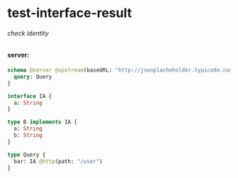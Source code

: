 # test-interface-result

###### check identity

#### server:

```graphql
schema @server @upstream(baseURL: "http://jsonplacheholder.typicode.com") {
  query: Query
}

interface IA {
  a: String
}

type B implements IA {
  a: String
  b: String
}

type Query {
  bar: IA @http(path: "/user")
}
```
